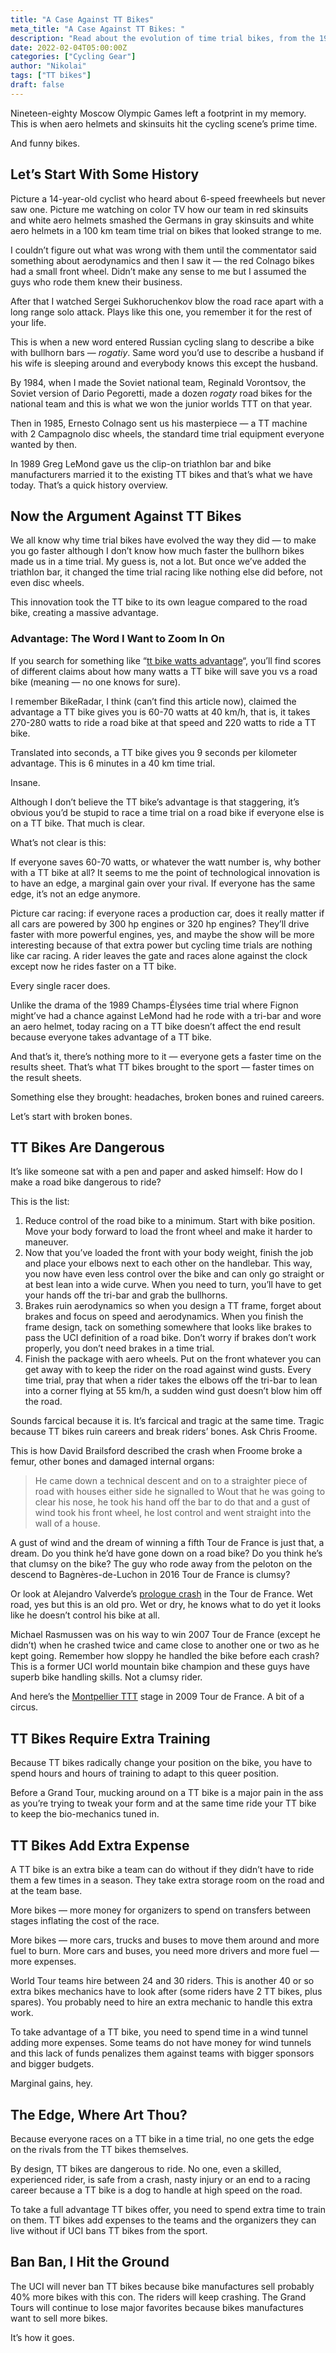 ```yaml
---
title: "A Case Against TT Bikes"
meta_title: "A Case Against TT Bikes: "
description: "Read about the evolution of time trial bikes, from the 1980 Moscow Olympics to modern-day racing, and why these aero machines might be more dangerous than they’re worth."
date: 2022-02-04T05:00:00Z
categories: ["Cycling Gear"]
author: "Nikolai"
tags: ["TT bikes"]
draft: false
---
```


Nineteen-eighty Moscow Olympic Games left a footprint in my memory. This is when aero helmets and skinsuits hit the cycling scene’s prime time.

And funny bikes.

## Let’s Start With Some History

Picture a 14-year-old cyclist who heard about 6-speed freewheels but never saw one. Picture me watching on color TV how our team in red skinsuits and white aero helmets smashed the Germans in gray skinsuits and white aero helmets in a 100 km team time trial on bikes that looked strange to me.

I couldn’t figure out what was wrong with them until the commentator said something about aerodynamics and then I saw it — the red Colnago bikes had a small front wheel. Didn’t make any sense to me but I assumed the guys who rode them knew their business.

After that I watched Sergei Sukhoruchenkov blow the road race apart with a long range solo attack. Plays like this one, you remember it for the rest of your life.

This is when a new word entered Russian cycling slang to describe a bike with bullhorn bars — *rogatiy*. Same word you’d use to describe a husband if his wife is sleeping around and everybody knows this except the husband.

By 1984, when I made the Soviet national team, Reginald Vorontsov, the Soviet version of Dario Pegoretti, made a dozen *rogaty* road bikes for the national team and this is what we won the junior worlds TTT on that year.

Then in 1985, Ernesto Colnago sent us his masterpiece — a TT machine with 2 Campagnolo disc wheels, the standard time trial equipment everyone wanted by then.

In 1989 Greg LeMond gave us the clip-on triathlon bar and bike manufacturers married it to the existing TT bikes and that’s what we have today. That’s a quick history overview.

## Now the Argument Against TT Bikes

We all know why time trial bikes have evolved the way they did — to make you go faster although I don’t know how much faster the bullhorn bikes made us in a time trial. My guess is, not a lot. But once we’ve added the triathlon bar, it changed the time trial racing like nothing else did before, not even disc wheels.

This innovation took the TT bike to its own league compared to the road bike, creating a massive advantage.

### Advantage: The Word I Want to Zoom In On

If you search for something like “[tt bike watts advantage](https://www.google.com/search?q=tt+bike+watts+advantage)“, you’ll find scores of different claims about how many watts a TT bike will save you vs a road bike (meaning — no one knows for sure).

I remember BikeRadar, I think (can’t find this article now), claimed the advantage a TT bike gives you is 60-70 watts at 40 km/h, that is, it takes 270-280 watts to ride a road bike at that speed and 220 watts to ride a TT bike.

Translated into seconds, a TT bike gives you 9 seconds per kilometer advantage. This is 6 minutes in a 40 km time trial.

Insane.

Although I don’t believe the TT bike’s advantage is that staggering, it’s obvious you’d be stupid to race a time trial on a road bike if everyone else is on a TT bike. That much is clear.

What’s not clear is this:

If everyone saves 60-70 watts, or whatever the watt number is, why bother with a TT bike at all? It seems to me the point of technological innovation is to have an edge, a marginal gain over your rival. If everyone has the same edge, it’s not an edge anymore.

Picture car racing: if everyone races a production car, does it really matter if all cars are powered by 300 hp engines or 320 hp engines? They’ll drive faster with more powerful engines, yes, and maybe the show will be more interesting because of that extra power but cycling time trials are nothing like car racing. A rider leaves the gate and races alone against the clock except now he rides faster on a TT bike.

Every single racer does.

Unlike the drama of the 1989 Champs-Élysées time trial where Fignon might’ve had a chance against LeMond had he rode with a tri-bar and wore an aero helmet, today racing on a TT bike doesn’t affect the end result because everyone takes advantage of a TT bike.

And that’s it, there’s nothing more to it — everyone gets a faster time on the results sheet. That’s what TT bikes brought to the sport — faster times on the result sheets.

Something else they brought: headaches, broken bones and ruined careers.

Let’s start with broken bones.

## TT Bikes Are Dangerous

It’s like someone sat with a pen and paper and asked himself: How do I make a road bike dangerous to ride?

This is the list:

1. Reduce control of the road bike to a minimum. Start with bike position. Move your body forward to load the front wheel and make it harder to maneuver.
2. Now that you’ve loaded the front with your body weight, finish the job and place your elbows next to each other on the handlebar. This way, you now have even less control over the bike and can only go straight or at best lean into a wide curve. When you need to turn, you’ll have to get your hands off the tri-bar and grab the bullhorns.
3. Brakes ruin aerodynamics so when you design a TT frame, forget about brakes and focus on speed and aerodynamics. When you finish the frame design, tack on something somewhere that looks like brakes to pass the UCI definition of a road bike. Don’t worry if brakes don’t work properly, you don’t need brakes in a time trial.
4. Finish the package with aero wheels. Put on the front whatever you can get away with to keep the rider on the road against wind gusts. Every time trial, pray that when a rider takes the elbows off the tri-bar to lean into a corner flying at 55 km/h, a sudden wind gust doesn’t blow him off the road.

Sounds farcical because it is. It’s farcical and tragic at the same time. Tragic because TT bikes ruin careers and break riders’ bones. Ask Chris Froome.

This is how David Brailsford described the crash when Froome broke a femur, other bones and damaged internal organs:

> He came down a technical descent and on to a straighter piece of road with houses either side he signalled to Wout that he was going to clear his nose, he took his hand off the bar to do that and a gust of wind took his front wheel, he lost control and went straight into the wall of a house.

A gust of wind and the dream of winning a fifth Tour de France is just that, a dream. Do you think he’d have gone down on a road bike? Do you think he’s that clumsy on the bike? The guy who rode away from the peloton on the descend to Bagnères-de-Luchon in 2016 Tour de France is clumsy?

Or look at Alejandro Valverde’s [prologue crash](https://youtu.be/Sm7eWRrs2Vo) in the Tour de France. Wet road, yes but this is an old pro. Wet or dry, he knows what to do yet it looks like he doesn’t control his bike at all.

Michael Rasmussen was on his way to win 2007 Tour de France (except he didn’t) when he crashed twice and came close to another one or two as he kept going. Remember how sloppy he handled the bike before each crash? This is a former UCI world mountain bike champion and these guys have superb bike handling skills. Not a clumsy rider.

And here’s the [Montpellier TTT](https://youtu.be/YkavqwWZRg0?t=1088) stage in 2009 Tour de France. A bit of a circus.

## TT Bikes Require Extra Training

Because TT bikes radically change your position on the bike, you have to spend hours and hours of training to adapt to this queer position.

Before a Grand Tour, mucking around on a TT bike is a major pain in the ass as you’re trying to tweak your form and at the same time ride your TT bike to keep the bio-mechanics tuned in.

## TT Bikes Add Extra Expense

A TT bike is an extra bike a team can do without if they didn’t have to ride them a few times in a season. They take extra storage room on the road and at the team base.

More bikes — more money for organizers to spend on transfers between stages inflating the cost of the race.

More bikes — more cars, trucks and buses to move them around and more fuel to burn. More cars and buses, you need more drivers and more fuel — more expenses.

World Tour teams hire between 24 and 30 riders. This is another 40 or so extra bikes mechanics have to look after (some riders have 2 TT bikes, plus spares). You probably need to hire an extra mechanic to handle this extra work.

To take advantage of a TT bike, you need to spend time in a wind tunnel adding more expenses. Some teams do not have money for wind tunnels and this lack of funds penalizes them against teams with bigger sponsors and bigger budgets.

Marginal gains, hey.

## The Edge, Where Art Thou?

Because everyone races on a TT bike in a time trial, no one gets the edge on the rivals from the TT bikes themselves.

By design, TT bikes are dangerous to ride. No one, even a skilled, experienced rider, is safe from a crash, nasty injury or an end to a racing career because a TT bike is a dog to handle at high speed on the road.

To take a full advantage TT bikes offer, you need to spend extra time to train on them. TT bikes add expenses to the teams and the organizers they can live without if UCI bans TT bikes from the sport.

## Ban Ban, I Hit the Ground

The UCI will never ban TT bikes because bike manufactures sell probably 40% more bikes with this con. The riders will keep crashing. The Grand Tours will continue to lose major favorites because bikes manufactures want to sell more bikes.

It’s how it goes.